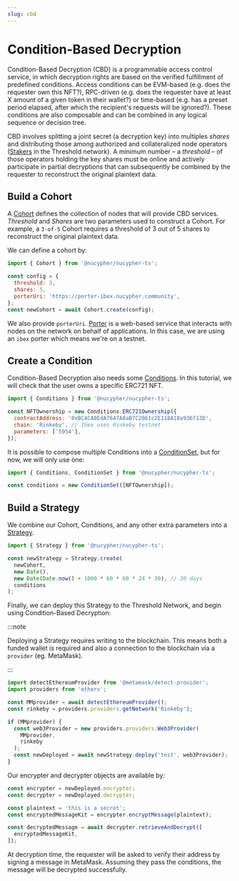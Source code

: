 ```yaml
---
slug: cbd
---
```


# Condition-Based Decryption

Condition-Based Decryption (CBD) is a programmable access control service, in which decryption rights are based on the verified fulfillment of predefined conditions.
Access conditions can be EVM-based (e.g. does the requester own this NFT?), RPC-driven (e.g. does the requester have at least X amount of a given token in their wallet?) or time-based (e.g. has a preset period elapsed, after which the recipient's requests will be ignored?).
These conditions are also composable and can be combined in any logical sequence or decision tree.

CBD involves splitting a joint secret (a decryption key) into multiples _shares_ and distributing those among authorized and collateralized node operators ([Stakers](https://threshold.network/earn/staker) in the Threshold network).
A minimum number – a _threshold_ – of those operators holding the key shares must be online and actively participate in partial decryptions that can subsequently be combined by the requester to reconstruct the original plaintext data.

## Build a Cohort

A [Cohort](./cohort) defines the collection of nodes that will provide CBD services.
_Threshold_ and _Shares_ are two parameters used to construct a Cohort.
For example, a `3-of-5` Cohort requires a threshold of 3 out of 5 shares to reconstruct the original plaintext data.

We can define a cohort by:

```js
import { Cohort } from '@nucypher/nucypher-ts';

const config = {
  threshold: 3,
  shares: 5,
  porterUri: 'https://porter-ibex.nucypher.community',
};
const newCohort = await Cohort.create(config);
```

We also provide `porterUri`.
[Porter](./Glossary.md#porter) is a web-based service that interacts with nodes on the network on behalf of applications.
In this case, we are using an `ibex` porter which means we're on a testnet.

## Create a Condition

Condition-Based Decryption also needs some [Conditions](./conditions).
In this tutorial, we will check that the user owns a specific ERC721 NFT.

```js
import { Conditions } from '@nucypher/nucypher-ts';

const NFTOwnership = new Conditions.ERC721Ownership({
  contractAddress: '0xBC4CA0EdA7647A8aB7C2061c2E118A18a936f13D',
  chain: 'Rinkeby', // Ibex uses Rinkeby testnet
  parameters: ['5954'],
});
```

It is possible to compose multiple Conditions into a [ConditionSet](./condition_set), but for now, we will only use one:

```js
import { Conditions, ConditionSet } from '@nucypher/nucypher-ts';

const conditions = new ConditionSet([NFTOwnership]);
```

## Build a Strategy

We combine our Cohort, Conditions, and any other extra parameters into a [Strategy](./strategy).

```js
import { Strategy } from '@nucypher/nucypher-ts';

const newStrategy = Strategy.create(
  newCohort,
  new Date(),
  new Date(Date.now() + 1000 * 60 * 60 * 24 * 30), // 30 days
  conditions
);
```

Finally, we can deploy this Strategy to the Threshold Network, and begin using Condition-Based Decryption:

:::note

Deploying a Strategy requires writing to the blockchain.
This means both a funded wallet is required and also a connection to the blockchain via a `provider` (eg. MetaMask).

:::

```js
import detectEthereumProvider from '@metamask/detect-provider';
import providers from 'ethers';

const MMprovider = await detectEthereumProvider();
const rinkeby = providers.providers.getNetwork('Rinkeby');

if (MMprovider) {
  const web3Provider = new providers.providers.Web3Provider(
    MMprovider,
    rinkeby
  );
  const newDeployed = await newStrategy.deploy('test', web3Provider);
}
```

Our encrypter and decrypter objects are available by:

```js
const encrypter = newDeployed.encrypter;
const decrypter = newDeployed.decrypter;

const plaintext = 'this is a secret';
const encryptedMessageKit = encrypter.encryptMessage(plaintext);

const decryptedMessage = await decrypter.retrieveAndDecrypt([
  encryptedMessageKit,
]);
```

At decryption time, the requester will be asked to verify their address by signing a message in MetaMask.
Assuming they pass the conditions, the message will be decrypted successfully.
